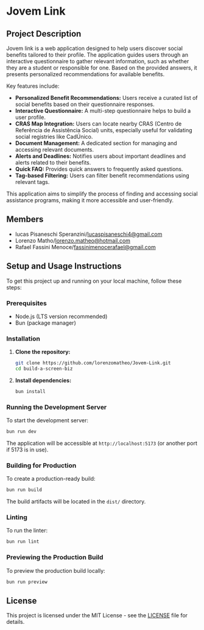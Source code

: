 # Jovem Link

## Project Description

Jovem link is a web application designed to help users discover social benefits tailored to their profile. The application guides users through an interactive questionnaire to gather relevant information, such as whether they are a student or responsible for one. Based on the provided answers, it presents personalized recommendations for available benefits.

Key features include:

*   **Personalized Benefit Recommendations:** Users receive a curated list of social benefits based on their questionnaire responses.
*   **Interactive Questionnaire:** A multi-step questionnaire helps to build a user profile.
*   **CRAS Map Integration:** Users can locate nearby CRAS (Centro de Referência de Assistência Social) units, especially useful for validating social registries like CadÚnico.
*   **Document Management:** A dedicated section for managing and accessing relevant documents.
*   **Alerts and Deadlines:** Notifies users about important deadlines and alerts related to their benefits.
*   **Quick FAQ:** Provides quick answers to frequently asked questions.
*   **Tag-based Filtering:** Users can filter benefit recommendations using relevant tags.

This application aims to simplify the process of finding and accessing social assistance programs, making it more accessible and user-friendly.

## Members

*   lucas Pisaneschi Speranzini/lucaspisaneschi4@gmail.com
*   Lorenzo Matho/lorenzo.matheo@hotmail.com
*   Rafael Fassini Menoce/fassinimenocerafael@gmail.com
 

## Setup and Usage Instructions

To get this project up and running on your local machine, follow these steps:

### Prerequisites

*   Node.js (LTS version recommended)
*   Bun (package manager)

### Installation

1.  **Clone the repository:**
    ```bash
    git clone https://github.com/lorenzomatheo/Jovem-Link.git
    cd build-a-screen-biz
    ```

2.  **Install dependencies:**
    ```bash
    bun install
    ```

### Running the Development Server

To start the development server:

```bash
bun run dev
```

The application will be accessible at `http://localhost:5173` (or another port if 5173 is in use).

### Building for Production

To create a production-ready build:

```bash
bun run build
```

The build artifacts will be located in the `dist/` directory.

### Linting

To run the linter:

```bash
bun run lint
```

### Previewing the Production Build

To preview the production build locally:

```bash
bun run preview
```

## License

This project is licensed under the MIT License - see the [LICENSE](LICENSE) file for details.
